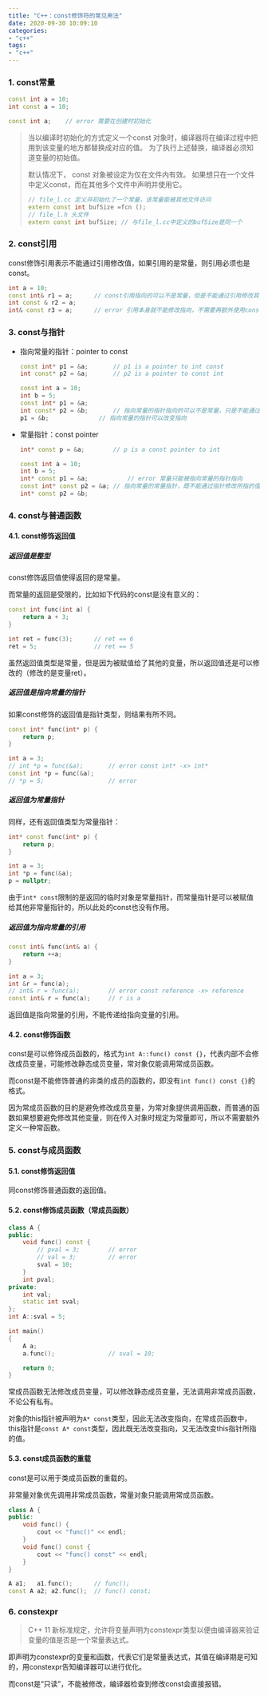 ```yaml
---
title: "C++：const修饰符的常见用法"
date: 2020-09-30 10:09:10
categories: 
- "c++"
tags: 
- "c++"
---
```


### 1. const常量

```cpp
const int a = 10;
int const a = 10;

const int a;	// error 需要在创建时初始化
```

>  当以编译时初始化的方式定义一个const 对象时，编译器将在编译过程中把用到该变量的地方都替换成对应的值。
> 为了执行上述替换，编译器必须知道变量的初始值。
>
> 默认情况下， const 对象被设定为仅在文件内有效。
> 如果想只在一个文件中定义const，而在其他多个文件中声明并使用它。
>
> ```cpp
> // file_l.cc 定义并初始化了一个常量，该常量能被其他文件访问
> extern const int bufSize =fcn ();
> // file_l.h 头文件
> extern const int bufSize; // 与file_l.cc中定义的bufSize是同一个
> ```



### 2. const引用

const修饰引用表示不能通过引用修改值，如果引用的是常量，则引用必须也是const。

```cpp
int a = 10;
const int& r1 = a;		// const引用指向的可以不是常量，但是不能通过引用修改其值
int const & r2 = a;
int& const r3 = a;		// error 引用本身就不能修改指向，不需要再额外使用const修饰
```



### 3. const与指针

- 指向常量的指针：pointer to const

  ```cpp
  const int* p1 = &a;		// p1 is a pointer to int const
  int const* p2 = &a;		// p2 is a pointer to const int
  ```

  ```cpp
  const int a = 10;
  int b = 5;
  const int* p1 = &a;
  int const* p2 = &b;		// 指向常量的指针指向的可以不是常量，只是不能通过指针修改指向的值
  p1 = &b;				// 指向常量的指针可以改变指向
  ```

- 常量指针：const pointer

  ```cpp
  int* const p = &a;		// p is a const pointer to int
  ```
  
  ```cpp
  const int a = 10;
  int b = 5;
  int* const p1 = &a;			// error 常量只能被指向常量的指针指向
  const int* const p2 = &a;	// 指向常量的常量指针，既不能通过指针修改所指的值，也不能修改指向
  int* const p2 = &b;
  ```



### 4. const与普通函数

#### 4.1. const修饰返回值

##### 返回值是整型

const修饰返回值使得返回的是常量。

而常量的返回是受限的，比如如下代码的const是没有意义的：

```cpp
const int func(int a) {
	return a + 3;
}

int ret = func(3);		// ret == 6
ret = 5;				// ret == 5
```

虽然返回值类型是常量，但是因为被赋值给了其他的变量，所以返回值还是可以修改的（修改的是变量ret）。

##### 返回值是指向常量的指针

如果const修饰的返回值是指针类型，则结果有所不同。

```cpp
const int* func(int* p) {
	return p;
}

int a = 3;
// int *p = func(&a);		// error const int* -x> int*
const int *p = func(&a);
// *p = 5;					// error
```

##### 返回值为常量指针

同样，还有返回值类型为常量指针：

```cpp
int* const func(int* p) {
	return p;
}

int a = 3;
int *p = func(&a);
p = nullptr;
```

由于`int* const`限制的是返回的临时对象是常量指针，而常量指针是可以被赋值给其他非常量指针的，所以此处的const也没有作用。

##### 返回值为指向常量的引用

```cpp
const int& func(int& a) {
	return ++a;
}

int a = 3;
int &r = func(a);
// int& r = func(a);		// error const reference -x> reference
const int& r = func(a);		// r is a
```

返回值是指向常量的引用，不能传递给指向变量的引用。

#### 4.2. const修饰函数

const是可以修饰成员函数的，格式为`int A::func() const {}`，代表内部不会修改成员变量，可能修改静态成员变量，常对象仅能调用常成员函数。

而const是不能修饰普通的非类的成员的函数的，即没有`int func() const {}`的格式。

因为常成员函数的目的是避免修改成员变量，为常对象提供调用函数，而普通的函数如果想要避免修改其他变量，则在传入对象时规定为常量即可，所以不需要额外定义一种常函数。



### 5. const与成员函数

#### 5.1. const修饰返回值

同const修饰普通函数的返回值。

#### 5.2. const修饰成员函数（常成员函数）

```cpp
class A {
public:
	void func() const {
		// pval = 3;		// error
		// val = 3;			// error
		sval = 10;
	}
	int pval;
private:
	int val;
	static int sval;
};
int A::sval = 5;

int main()
{
	A a;
	a.func();				// sval = 10;

	return 0;
}
```

常成员函数无法修改成员变量，可以修改静态成员变量，无法调用非常成员函数，不论公有私有。

对象的this指针被声明为`A* const`类型，因此无法改变指向，在常成员函数中，this指针是`const A* const`类型，因此既无法改变指向，又无法改变this指针所指的值。

#### 5.3. const成员函数的重载

const是可以用于类成员函数的重载的。

非常量对象优先调用非常成员函数，常量对象只能调用常成员函数。

```cpp
class A {
public:
	void func() {
		cout << "func()" << endl;
	}
	void func() const {
		cout << "func() const" << endl;
	}
}

A a1;	a1.func();		// func();
const A a2;	a2.func();	// func() const;
```



### 6. constexpr

>C++ 11 新标准规定，允许将变量声明为constexpr类型以便由编译器来验证变量的值是否是一个常量表达式。

即声明为constexpr的变量和函数，代表它们是常量表达式，其值在编译期是可知的，用constexpr告知编译器可以进行优化。

而const是“只读”，不能被修改，编译器检查到修改const会直接报错。